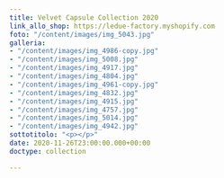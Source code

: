 ```yaml
---
title: Velvet Capsule Collection 2020
link_allo_shop: https://ledue-factory.myshopify.com
foto: "/content/images/img_5043.jpg"
galleria:
- "/content/images/img_4986-copy.jpg"
- "/content/images/img_5008.jpg"
- "/content/images/img_4917.jpg"
- "/content/images/img_4804.jpg"
- "/content/images/img_4961-copy.jpg"
- "/content/images/img_4832.jpg"
- "/content/images/img_4915.jpg"
- "/content/images/img_4757.jpg"
- "/content/images/img_5014.jpg"
- "/content/images/img_4942.jpg"
sottotitolo: "<p></p>"
date: 2020-11-26T23:00:00.000+00:00
doctype: collection

---
```

